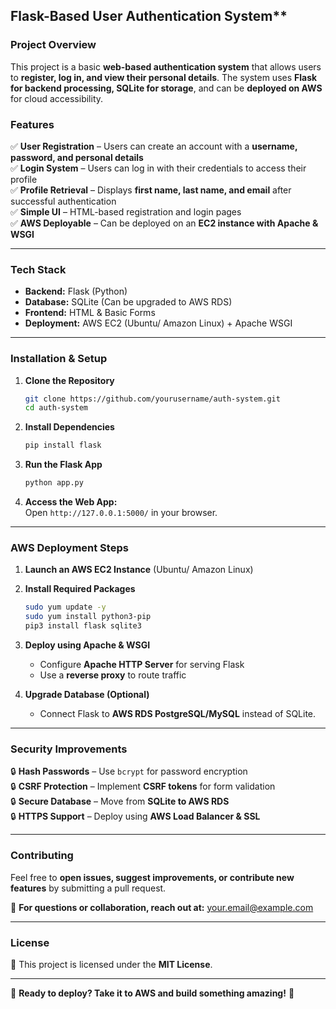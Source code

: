 ## Flask-Based User Authentication System**

### **Project Overview**
This project is a basic **web-based authentication system** that allows users to **register, log in, and view their personal details**. The system uses **Flask for backend processing, SQLite for storage**, and can be **deployed on AWS** for cloud accessibility.

### **Features**
✅ **User Registration** – Users can create an account with a **username, password, and personal details**  
✅ **Login System** – Users can log in with their credentials to access their profile  
✅ **Profile Retrieval** – Displays **first name, last name, and email** after successful authentication  
✅ **Simple UI** – HTML-based registration and login pages  
✅ **AWS Deployable** – Can be deployed on an **EC2 instance with Apache & WSGI**  

---

### **Tech Stack**
- **Backend:** Flask (Python)
- **Database:** SQLite (Can be upgraded to AWS RDS)
- **Frontend:** HTML & Basic Forms
- **Deployment:** AWS EC2 (Ubuntu/ Amazon Linux) + Apache WSGI

---

### **Installation & Setup**
1. **Clone the Repository**  
   ```bash
   git clone https://github.com/yourusername/auth-system.git
   cd auth-system
   ```

2. **Install Dependencies**  
   ```bash
   pip install flask
   ```

3. **Run the Flask App**  
   ```bash
   python app.py
   ```

4. **Access the Web App:**  
   Open `http://127.0.0.1:5000/` in your browser.

---

### **AWS Deployment Steps**
1. **Launch an AWS EC2 Instance** (Ubuntu/ Amazon Linux)
2. **Install Required Packages**
   ```bash
   sudo yum update -y
   sudo yum install python3-pip
   pip3 install flask sqlite3
   ```
3. **Deploy using Apache & WSGI**
   - Configure **Apache HTTP Server** for serving Flask
   - Use a **reverse proxy** to route traffic

4. **Upgrade Database (Optional)**
   - Connect Flask to **AWS RDS PostgreSQL/MySQL** instead of SQLite.

---

### **Security Improvements**
🔒 **Hash Passwords** – Use `bcrypt` for password encryption  
🔒 **CSRF Protection** – Implement **CSRF tokens** for form validation  
🔒 **Secure Database** – Move from **SQLite to AWS RDS**  
🔒 **HTTPS Support** – Deploy using **AWS Load Balancer & SSL**  

---

### **Contributing**
Feel free to **open issues, suggest improvements, or contribute new features** by submitting a pull request.

📩 **For questions or collaboration, reach out at:** your.email@example.com  

---

### **License**
📜 This project is licensed under the **MIT License**.

---

🚀 **Ready to deploy? Take it to AWS and build something amazing!** 🎉
